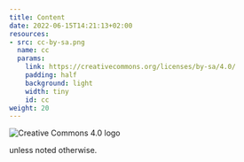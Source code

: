 ```yaml
---
title: Content
date: 2022-06-15T14:21:13+02:00
resources:
- src: cc-by-sa.png
  name: cc
  params:
    link: https://creativecommons.org/licenses/by-sa/4.0/
    padding: half
    background: light
    width: tiny
    id: cc
weight: 20
---
```


![Creative Commons 4.0 logo](cc)

unless noted otherwise.

